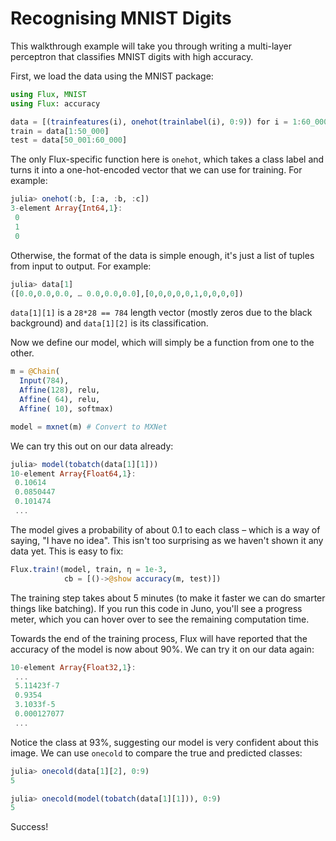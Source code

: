 # Recognising MNIST Digits

This walkthrough example will take you through writing a multi-layer perceptron that classifies MNIST digits with high accuracy.

First, we load the data using the MNIST package:

```julia
using Flux, MNIST
using Flux: accuracy

data = [(trainfeatures(i), onehot(trainlabel(i), 0:9)) for i = 1:60_000]
train = data[1:50_000]
test = data[50_001:60_000]
```

The only Flux-specific function here is `onehot`, which takes a class label and turns it into a one-hot-encoded vector that we can use for training. For example:

```julia
julia> onehot(:b, [:a, :b, :c])
3-element Array{Int64,1}:
 0
 1
 0
```

Otherwise, the format of the data is simple enough, it's just a list of tuples from input to output. For example:

```julia
julia> data[1]
([0.0,0.0,0.0, … 0.0,0.0,0.0],[0,0,0,0,0,1,0,0,0,0])
```

`data[1][1]` is a `28*28 == 784` length vector (mostly zeros due to the black background) and `data[1][2]` is its classification.

Now we define our model, which will simply be a function from one to the other.

```julia
m = @Chain(
  Input(784),
  Affine(128), relu,
  Affine( 64), relu,
  Affine( 10), softmax)

model = mxnet(m) # Convert to MXNet
```

We can try this out on our data already:

```julia
julia> model(tobatch(data[1][1]))
10-element Array{Float64,1}:
 0.10614  
 0.0850447
 0.101474
 ...
```

The model gives a probability of about 0.1 to each class – which is a way of saying, "I have no idea". This isn't too surprising as we haven't shown it any data yet. This is easy to fix:

```julia
Flux.train!(model, train, η = 1e-3,
            cb = [()->@show accuracy(m, test)])
```

The training step takes about 5 minutes (to make it faster we can do smarter things like batching). If you run this code in Juno, you'll see a progress meter, which you can hover over to see the remaining computation time.

Towards the end of the training process, Flux will have reported that the accuracy of the model is now about 90%. We can try it on our data again:

```julia
10-element Array{Float32,1}:
 ...
 5.11423f-7
 0.9354     
 3.1033f-5  
 0.000127077
 ...
```

Notice the class at 93%, suggesting our model is very confident about this image. We can use `onecold` to compare the true and predicted classes:

```julia
julia> onecold(data[1][2], 0:9)
5

julia> onecold(model(tobatch(data[1][1])), 0:9)
5
```

Success!
